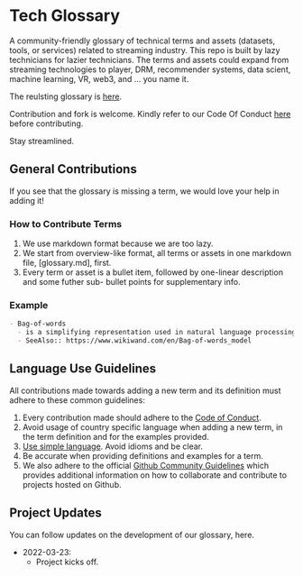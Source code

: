 # Tech Glossary

A community-friendly glossary of technical terms and assets (datasets, tools, or services) related to streaming industry.
This repo is built by lazy technicians for lazier technicians.
The terms and assets could expand from streaming technologies to player, DRM, recommender systems, data scient, machine learning, VR, web3, and ... 
you name it.

The reulsting glossary is [here](glossary.md).

Contribution and fork is welcome.
Kindly refer to our Code Of Conduct [here](code_of_conduct.md) before contributing.

Stay streamlined.

## General Contributions

If you see that the glossary is missing a term, we would love your help in adding it!

### How to Contribute Terms

1. We use markdown format because we are too lazy.
2. We start from overview-like format, all terms or assets in one markdown file, [glossary.md], first.
3. Every term or asset is a bullet item, followed by one-linear description and some futher sub- bullet points for supplementary info.

### Example

```markdown
- Bag-of-words
  - is a simplifying representation used in natural language processing and information retrieval. In this model, a text (such as a sentence or a document) is represented as the bag (multiset) of its words, disregarding grammar and even word order but keeping multiplicity. 
  - SeeAlso:: https://www.wikiwand.com/en/Bag-of-words_model
```

## Language Use Guidelines

All contributions made towards adding a new term and its definition must adhere to these common guidelines:

1. Every contribution made should adhere to the [Code of Conduct](code_of_conduct.md).
2. Avoid usage of country specific language when adding a new term, in the term definition and for the examples provided.
3. [Use simple language](https://plainlanguage.gov/resources/articles/dash-writing-tips/). Avoid idioms and be clear.
4. Be accurate when providing definitions and examples for a term.
5. We also adhere to the official [Github Community Guidelines](https://docs.github.com/en/free-pro-team@latest/github/site-policy/github-community-guidelines) which provides additional information on how to collaborate and contribute to projects hosted on Github.

## Project Updates

You can follow updates on the development of our glossary, here.

- 2022-03-23:
  - Project kicks off.
